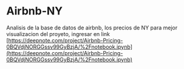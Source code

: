 # Airbnb-NY
Analisis de la base de datos de airbnb, los precios de NY
para mejor visualizacion del proyeto, ingresar en link [https://deepnote.com/project/Airbnb-Pricing-0BQVdjNORGGssv99GyBzjA/%2Fnotebook.ipynb](https://deepnote.com/project/Airbnb-Pricing-0BQVdjNORGGssv99GyBzjA/%2Fnotebook.ipynb)
